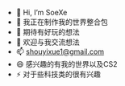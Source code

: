 - 👋 Hi, I’m SoeXe
- 👀 我正在制作我的世界整合包
- 🌱 期待有好玩的想法
- 💞️ 欢迎与我交流想法
- 📫 shouyixue1@gmail.com
- 😄 感兴趣的有我的世界以及CS2
- ⚡ 对于些科技类的很有兴趣

